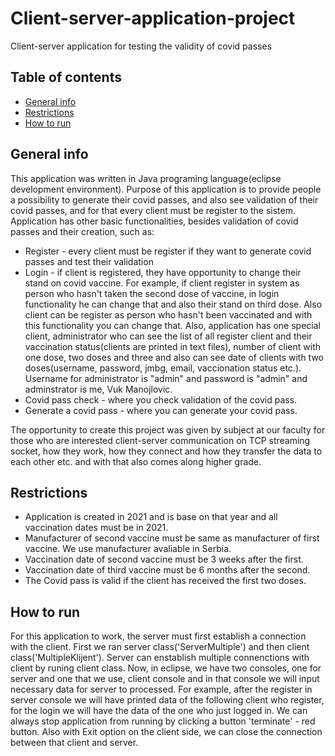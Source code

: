 # Client-server-application-project
Client-server application for testing the validity of covid passes 

## Table of contents
* [General info](#general-info)
* [Restrictions](#restrictions)
* [How to run](#run)

## General info
This application was written in Java programing language(eclipse development environment). Purpose of this application is to provide people a possibility to generate their covid passes, and also see validation of their covid passes, and for that every client must be register to the sistem. Application has other basic functionalities, besides validation of covid passes and their creation, such as:
* Register - every client must be register if they want to generate covid passes and test their validation
* Login - if client is registered, they have opportunity to change their stand on covid vaccine. For example, if client register in system as person who hasn't taken the second dose of vaccine, in login functionality he can change that and also their stand on third dose. Also client can be register as person who hasn't been vaccinated and with this functionality you can change that. Also, application has one special client, administrator who can see the list of all register client and their vaccination status(clients are printed in text files), number of client with one dose, two doses and three and also can see date of clients with two doses(username, password, jmbg, email, vaccionation status etc.). Username for  administrator is "admin" and password is "admin" and adminstrator is me, Vuk Manojlovic.
* Covid pass check - where you check validation of the covid pass.
* Generate a covid pass - where you can generate your covid pass.

The opportunity to create this project was given by subject at our faculty for those who are interested client-server communication on TCP streaming socket, how they work, how they connect and how they transfer the data to each other etc. and with that also comes along higher grade.

## Restrictions
* Application is created in 2021 and is base on that year and all vaccination dates must be in 2021.
* Manufacturer of second vaccine must be same as manufacturer of first vaccine. We use manufacturer avaliable in Serbia.
* Vaccination date of second vaccine must be 3 weeks after the first.
* Vaccination date of third vaccine must be 6 months after the second.
* The Covid pass is valid if the client has received the first two doses.

## How to run
For this application to work, the server must first establish a connection with the client. First we ran server class('ServerMultiple') and then client class('MultipleKlijent'). Server can enstablish multiple connenctions with client by runing client class. Now, in eclipse, we have two consoles, one for server and one that we use, client console and in that console we will input necessary data for server to processed. For example, after the register in server console we will have printed data of the following client who register, for the login we will have the data of the one who just logged in. We can always stop application from running by clicking a button 'terminate' - red button. Also with Exit option on the client side, we can close the connection between that client and server.
